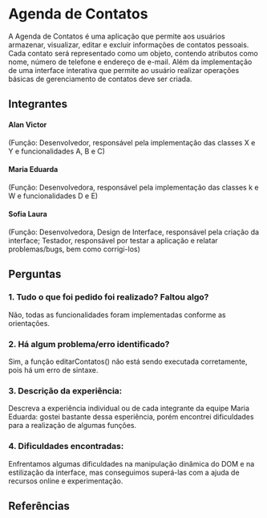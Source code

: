 # Agenda de Contatos

   A Agenda de Contatos é uma aplicação que permite aos usuários armazenar, visualizar, editar e excluir informações de contatos pessoais. Cada contato será representado como um objeto, contendo atributos como nome, número de telefone e endereço de e-mail. Além da implementação de uma interface interativa que permite ao usuário realizar operações básicas de gerenciamento de contatos deve ser criada.

## Integrantes

####  Alan Victor

(Função: Desenvolvedor, responsável pela implementação das classes X e Y e funcionalidades A, B e C)

####  Maria Eduarda

(Função: Desenvolvedora, responsável pela implementação das classes k e W e funcionalidades D e E)

####  Sofia Laura

(Função: Desenvolvedora, Design de Interface, responsável pela criação da interface; Testador,
responsável por testar a aplicação e relatar problemas/bugs, bem como corrigi-los)

## Perguntas

### 1. Tudo o que foi pedido foi realizado? Faltou algo?
   
Não, todas as funcionalidades foram implementadas conforme as orientações.

### 2. Há algum problema/erro identificado?
   
Sim, a função editarContatos() não está sendo executada corretamente, pois há um erro de sintaxe.

### 3. Descrição da experiência:
   
Descreva a experiência individual ou de cada integrante da equipe
Maria Eduarda: gostei bastante dessa esperiência, porém encontrei dificuldades para a realização de algumas funções.

### 4. Dificuldades encontradas:
Enfrentamos algumas dificuldades na manipulação dinâmica do DOM e na estilização da interface, mas conseguimos
superá-las com a ajuda de recursos online e experimentação.

## Referências
